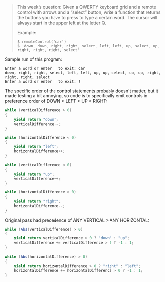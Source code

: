 > This week’s question:
> Given a QWERTY keyboard grid and a remote control with arrows and a “select” button, write a function that returns the buttons you have to press to type a certain word. The cursor will always start in the upper left at the letter Q.
> 
> Example:
> 
> ```
> $ remoteControl('car')
> $ 'down, down, right, right, select, left, left, up, select, up, right, right, right, select'
> ```

Sample run of this program:

```
Enter a word or enter ! to exit: car
down, right, right, select, left, left, up, up, select, up, up, right, right, right, select
Enter a word or enter ! to exit: !
```

The specific order of the control statements probably doesn't matter, but it made testing a bit annoying, so code is to specifically emit controls in preference order of DOWN > LEFT > UP > RIGHT:
```c#
while (verticalDifference > 0)
{
    yield return "down";
    verticalDifference--;
}

while (horizontalDifference < 0)
{
    yield return "left";
    horizontalDifference++;
}

while (verticalDifference < 0)
{
    yield return "up";
    verticalDifference++;
}

while (horizontalDifference > 0)
{
    yield return "right";
    horizontalDifference--;
}
```

Original pass had precedence of ANY VERTICAL > ANY HORIZONTAL:

```c#
while (Abs(verticalDifference) > 0)
{
    yield return verticalDifference > 0 ? "down" : "up";
    verticalDifference += verticalDifference > 0 ? -1 : 1;
}
    
while (Abs(horizontalDifference) > 0)
{
    yield return horizontalDifference > 0 ? "right" : "left";
    horizontalDifference += horizontalDifference > 0 ? -1 : 1;
}
```
